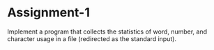# Assignment-1
 Implement a program that collects the statistics of word, number, and character usage in a file (redirected as the standard input).
